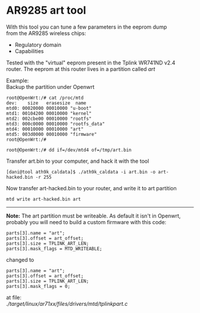 # AR9285 art tool 

With this tool you can tune a few parameters in the eeprom dump  
from the AR9285 wireless chips:
* Regulatory domain
* Capabilities

Tested with the "virtual" eeprom present in the Tplink WR741ND v2.4  
router. The eeprom at this router lives in a partition called *art*

Example:  
Backup the partition under Openwrt

```
root@OpenWrt:/# cat /proc/mtd
dev:    size   erasesize  name
mtd0: 00020000 00010000 "u-boot"
mtd1: 00104200 00010000 "kernel"
mtd2: 002cbe00 00010000 "rootfs"
mtd3: 000c0000 00010000 "rootfs_data"
mtd4: 00010000 00010000 "art"
mtd5: 003d0000 00010000 "firmware"
root@OpenWrt:/# 
```

`root@OpenWrt:/# dd if=/dev/mtd4 of=/tmp/art.bin`

Transfer art.bin to your computer, and hack it with the tool

`[dani@tool ath9k_caldata]$ ./ath9k_caldata -i art.bin -o art-hacked.bin -r 255`


Now transfer art-hacked.bin to your router, and write it to art partition

`mtd write art-hacked.bin art`



---
  
  
  
  
**Note:** The art partition must be writeable. As default it isn't in Openwrt, probably
you will need to build a custom firmware with this code:

	parts[3].name = "art";
	parts[3].offset = art_offset;
	parts[3].size = TPLINK_ART_LEN;
	parts[3].mask_flags = MTD_WRITEABLE;

changed to

	parts[3].name = "art";
	parts[3].offset = art_offset;
	parts[3].size = TPLINK_ART_LEN;
	parts[3].mask_flags = 0;

at file:  
*./target/linux/ar71xx/files/drivers/mtd/tplinkpart.c*



